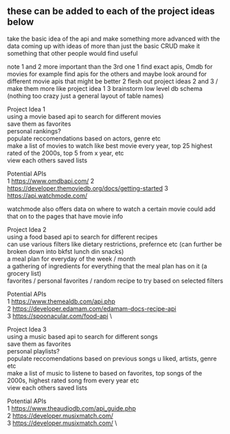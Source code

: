 <!-- # Project Ideas

In this file (but not restricted to), you can use to get used to working on this repository and jot down project ideas to easily be shared with your mentors and to keep the history of! -->

these can be added to each of the project ideas below 
-----------------------------------------------------

take the basic idea of the api and make something more advanced with the data
coming up with ideas of more than just the basic CRUD
make it something that other people would find useful

note 1 and 2 more important than the 3rd one 
1 find exact apis, Omdb for movies for example find apis for the others and maybe look around for different movie apis that might be better
2 flesh out project ideas 2 and 3 / make them more like project idea 1
3 brainstorm low level db schema (nothing too crazy just a general layout of table names)

Project Idea 1\
using a movie based api to search for different movies\
save them as favorites\
personal rankings?\
populate reccomendations based on actors, genre etc\
make a list of movies to watch like best movie every year, top 25 highest rated of the 2000s, top 5 from x year, etc\
view each others saved lists

Potential APIs\
1 https://www.omdbapi.com/
2 https://developer.themoviedb.org/docs/getting-started
3 https://api.watchmode.com/

watchmode also offers data on where to watch a certain movie could add that on to the pages that have movie info

Project Idea 2\
using a food based api to search for different recipes\
can use various filters like dietary restrictions, prefernce etc (can further be broken down into bkfst lunch din snacks)\
a meal plan for everyday of the week / month \
a gathering of ingredients for everything that the meal plan has on it (a grocery list)\
favorites / personal favorites / random recipe to try based on selected filters

Potential APIs\
1 https://www.themealdb.com/api.php \
2 https://developer.edamam.com/edamam-docs-recipe-api \
3 https://spoonacular.com/food-api \

Project Idea 3\
using a music based api to search for different songs\
save them as favorites\
personal playlists?\
populate reccomendations based on previous songs u liked, artists, genre etc\
make a list of music to listene to based on favorites, top songs of the 2000s, highest rated song from every year etc\
view each others saved lists

Potential APIs\
1 https://www.theaudiodb.com/api_guide.php \
2 https://developer.musixmatch.com/ \
3 https://developer.musixmatch.com/ \